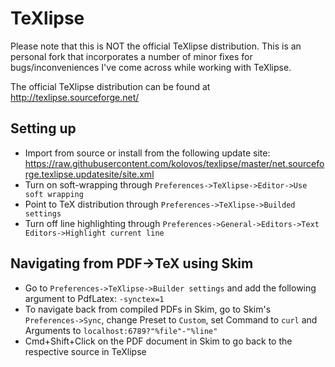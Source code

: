 # TeXlipse

Please note that this is NOT the official TeXlipse distribution. This is an personal fork that incorporates a number of minor fixes for bugs/inconveniences I've come across while working with TeXlipse.

The official TeXlipse distribution can be found at http://texlipse.sourceforge.net/

## Setting up

 * Import from source or install from the following update site: https://raw.githubusercontent.com/kolovos/texlipse/master/net.sourceforge.texlipse.updatesite/site.xml
 * Turn on soft-wrapping through `Preferences->TeXlipse->Editor->Use soft wrapping`
 * Point to TeX distribution through `Preferences->TeXlipse->Builded settings`
 * Turn off line highlighting through `Preferences->General->Editors->Text Editors->Highlight current line`

## Navigating from PDF->TeX using Skim

 * Go to `Preferences->TeXlipse->Builder settings` and add the following argument to PdfLatex: `-synctex=1`
 * To navigate back from compiled PDFs in Skim, go to Skim's `Preferences->Sync`, change Preset to `Custom`, set Command to `curl` and Arguments to `localhost:6789?"%file"-"%line"`
 * Cmd+Shift+Click on the PDF document in Skim to go back to the respective source in TeXlipse
